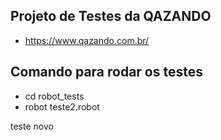 ## Projeto de Testes da QAZANDO

- https://www.qazando.com.br/

## Comando para rodar os testes

- cd robot_tests
- robot teste2.robot

teste novo
